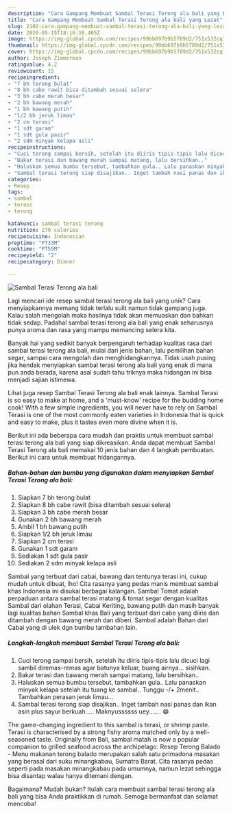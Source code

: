 ```yaml
---
description: "Cara Gampang Membuat Sambal Terasi Terong ala bali yang Lezat"
title: "Cara Gampang Membuat Sambal Terasi Terong ala bali yang Lezat"
slug: 2102-cara-gampang-membuat-sambal-terasi-terong-ala-bali-yang-lezat
date: 2020-05-15T18:16:16.465Z
image: https://img-global.cpcdn.com/recipes/99bb697b9b5789d2/751x532cq70/sambal-terasi-terong-ala-bali-foto-resep-utama.jpg
thumbnail: https://img-global.cpcdn.com/recipes/99bb697b9b5789d2/751x532cq70/sambal-terasi-terong-ala-bali-foto-resep-utama.jpg
cover: https://img-global.cpcdn.com/recipes/99bb697b9b5789d2/751x532cq70/sambal-terasi-terong-ala-bali-foto-resep-utama.jpg
author: Joseph Zimmerman
ratingvalue: 4.2
reviewcount: 15
recipeingredient:
- "7 bh terong bulat"
- "8 bh cabe rawit bisa ditambah sesuai selera"
- "3 bh cabe merah besar"
- "2 bh bawang merah"
- "1 bh bawang putih"
- "1/2 bh jeruk limau"
- "2 cm terasi"
- "1 sdt garam"
- "1 sdt gula pasir"
- "2 sdm minyak kelapa asli"
recipeinstructions:
- "Cuci terong sampai bersih, setelah itu diiris tipis-tipis lalu dicuci lagi sambil diremas-remas agar batunya keluar, buang airnya... sisihkan."
- "Bakar terasi dan bawang merah sampai matang, lalu bersihkan.."
- "Haluskan semua bumbu tersebut, tambahkan gula.. Lalu panaskan minyak kelapa setelah itu tuang ke sambal.. Tunggu -/+ 2menit.. Tambahkan perasan jeruk limau..."
- "Sambal terasi terong siap disajikan.. Inget tambah nasi panas dan ikan asin plus sayur berkuah..... Maknyussssss uey....... 😁"
categories:
- Resep
tags:
- sambal
- terasi
- terong

katakunci: sambal terasi terong 
nutrition: 279 calories
recipecuisine: Indonesian
preptime: "PT33M"
cooktime: "PT55M"
recipeyield: "2"
recipecategory: Dinner

---
```



![Sambal Terasi Terong ala bali](https://img-global.cpcdn.com/recipes/99bb697b9b5789d2/751x532cq70/sambal-terasi-terong-ala-bali-foto-resep-utama.jpg)

Lagi mencari ide resep sambal terasi terong ala bali yang unik? Cara menyiapkannya memang tidak terlalu sulit namun tidak gampang juga. Kalau salah mengolah maka hasilnya tidak akan memuaskan dan bahkan tidak sedap. Padahal sambal terasi terong ala bali yang enak seharusnya punya aroma dan rasa yang mampu memancing selera kita.

Banyak hal yang sedikit banyak berpengaruh terhadap kualitas rasa dari sambal terasi terong ala bali, mulai dari jenis bahan, lalu pemilihan bahan segar, sampai cara mengolah dan menghidangkannya. Tidak usah pusing jika hendak menyiapkan sambal terasi terong ala bali yang enak di mana pun anda berada, karena asal sudah tahu triknya maka hidangan ini bisa menjadi sajian istimewa.

Lihat juga resep Sambal Terasi Terong ala bali enak lainnya. Sambal Terasi is so easy to make at home, and a &#39;must-know&#39; recipe for the budding home cook! With a few simple ingredients, you will never have to rely on Sambal Terasi is one of the most commonly eaten varieties in Indonesia that is quick and easy to make, plus it tastes even more divine when it is.


Berikut ini ada beberapa cara mudah dan praktis untuk membuat sambal terasi terong ala bali yang siap dikreasikan. Anda dapat membuat Sambal Terasi Terong ala bali memakai 10 jenis bahan dan 4 langkah pembuatan. Berikut ini cara untuk membuat hidangannya.

<!--inarticleads1-->

##### Bahan-bahan dan bumbu yang digunakan dalam menyiapkan Sambal Terasi Terong ala bali:

1. Siapkan 7 bh terong bulat
1. Siapkan 8 bh cabe rawit (bisa ditambah sesuai selera)
1. Siapkan 3 bh cabe merah besar
1. Gunakan 2 bh bawang merah
1. Ambil 1 bh bawang putih
1. Siapkan 1/2 bh jeruk limau
1. Siapkan 2 cm terasi
1. Gunakan 1 sdt garam
1. Sediakan 1 sdt gula pasir
1. Sediakan 2 sdm minyak kelapa asli


Sambal yang terbuat dari cabai, bawang dan tentunya terasi ini, cukup mudah untuk dibuat, lho! Cita rasanya yang pedas manis membuat sambal khas Indonesia ini disukai berbagai kalangan. Sambal Tomat adalah perpaduan antara sambal terasi matang &amp; tomat segar dengan kualitas Sambal dari olahan Terasi, Cabai Keriting, bawang putih dan masih banyak lagi kualitas bahan Sambal khas Bali yang terbuat dari cabe yang diiris dan ditambah dengan bawang merah dan diberi. Sambal adalah Bahan dari Cabai yang di ulek dgn bumbu tambahan lain. 

<!--inarticleads2-->

##### Langkah-langkah membuat Sambal Terasi Terong ala bali:

1. Cuci terong sampai bersih, setelah itu diiris tipis-tipis lalu dicuci lagi sambil diremas-remas agar batunya keluar, buang airnya... sisihkan.
1. Bakar terasi dan bawang merah sampai matang, lalu bersihkan..
1. Haluskan semua bumbu tersebut, tambahkan gula.. Lalu panaskan minyak kelapa setelah itu tuang ke sambal.. Tunggu -/+ 2menit.. Tambahkan perasan jeruk limau...
1. Sambal terasi terong siap disajikan.. Inget tambah nasi panas dan ikan asin plus sayur berkuah..... Maknyussssss uey....... 😁


The game-changing ingredient to this sambal is terasi, or shrimp paste. Terasi is characterised by a strong fishy aroma matched only by a well-seasoned taste. Originally from Bali, sambal matah is now a popular companion to grilled seafood across the archipelago. Resep Terong Balado - Menu makanan terong balado merupakan salah satu primadona masakan yang berasal dari suku minangkabau, Sumatra Barat. Cita rasanya pedas seperti pada masakan minangkabau pada umumnya, namun lezat sehingga bisa disantap walau hanya ditemani dengan. 

Bagaimana? Mudah bukan? Itulah cara membuat sambal terasi terong ala bali yang bisa Anda praktikkan di rumah. Semoga bermanfaat dan selamat mencoba!
